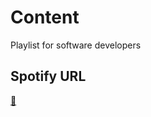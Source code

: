 # Content
Playlist for software developers

## Spotify URL

[🎵](https://open.spotify.com/playlist/26uYEVBt5ZdXYhASRHchKZ?si=0RMigVIESPaATkweZs0caw)
